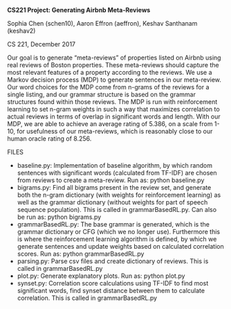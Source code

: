 **CS221 Project: Generating Airbnb Meta-Reviews**

Sophia Chen (schen10), Aaron Effron (aeffron), Keshav Santhanam (keshav2)

CS 221, December 2017

Our goal is to generate “meta-reviews” of properties listed on Airbnb using real reviews of Boston
properties. These meta-reviews should capture the most relevant features of a property according to the
reviews. We use a Markov decision process (MDP) to generate sentences in our meta-review. Our word
choices for the MDP come from n-grams of the reviews for a single listing, and our grammar structure
is based on the grammar structures found within those reviews. The MDP is run with reinforcement
learning to set n-gram weights in such a way that maximizes correlation to actual reviews in terms of
overlap in significant words and length. With our MDP, we are able to achieve an average rating of 5.386,
on a scale from 1-10, for usefulness of our meta-reviews, which is reasonably close to our human oracle
rating of 8.256.

FILES

- baseline.py: Implementation of baseline algorithm, by which random sentences with significant words (calculated from TF-IDF) are chosen from reviews to create a meta-review.  Run as:
python baseline.py
- bigrams.py: Find all bigrams present in the review set, and generate both the n-gram dictionary (with weights for reinforcement learning) as well as the grammar dictionary (without weights for part of speech sequence population).  This is called in grammarBasedRL.py.  Can also be run as:
python bigrams.py
- grammarBasedRL.py: The base grammar is generated, which is the grammar dictionary or CFG (which we no longer use).  Furthermore this is where the reinforcement learning algorithm is defined, by which we generate sentences and update weights based on calculated correlation scores.  Run as:
python grammarBasedRL.py
- parsing.py: Parse csv files and create dictionary of reviews.  This is called in grammarBasedRL.py
- plot.py: Generate explanatory plots.  Run as:
python plot.py
- synset.py: Correlation score calculations using TF-IDF to find most significant words,  find synset distance between them to calculate correlation.  This is called in grammarBasedRL.py
